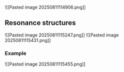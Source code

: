 ![[Pasted image 20250811114906.png]]

## Resonance structures
![[Pasted image 20250811115247.png]]
![[Pasted image 20250811115431.png]]

### Example
![[Pasted image 20250811115455.png]]
